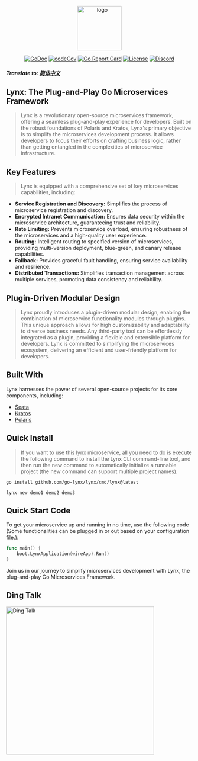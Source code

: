 <p align="center"><a href="https://go-lynx.cn/" target="_blank"><img width="120" src="https://avatars.githubusercontent.com/u/150900434?s=250&u=8f8e9a5d1fab6f321b4aa350283197fc1d100efa&v=4" alt="logo"></a></p>

<p align="center">
<a href="https://pkg.go.dev/github.com/go-lynx/lynx"><img src="https://pkg.go.dev/badge/github.com/go-lynx/lynx/v2" alt="GoDoc"></a>
<a href="https://codecov.io/gh/go-lynx/lynx"><img src="https://codecov.io/gh/go-lynx/lynx/master/graph/badge.svg" alt="codeCov"></a>
<a href="https://goreportcard.com/report/github.com/go-lynx/lynx"><img src="https://goreportcard.com/badge/github.com/go-lynx/lynx" alt="Go Report Card"></a>
<a href="https://github.com/go-lynx/lynx/blob/main/LICENSE"><img src="https://img.shields.io/github/license/go-lynx/lynx" alt="License"></a>
<a href="https://discord.gg/2vq2Zsqq"><img src="https://img.shields.io/discord/1174545542689337497?label=chat&logo=discord" alt="Discord"></a>
</p>

##### Translate to: [简体中文](README_zh.md)

## Lynx: The Plug-and-Play Go Microservices Framework

> Lynx is a revolutionary open-source microservices framework, offering a seamless plug-and-play experience for developers. Built on the robust foundations of Polaris and Kratos, Lynx's primary objective is to simplify the microservices development process. It allows developers to focus their efforts on crafting business logic, rather than getting entangled in the complexities of microservice infrastructure.

## Key Features

> Lynx is equipped with a comprehensive set of key microservices capabilities, including:

- **Service Registration and Discovery:** Simplifies the process of microservice registration and discovery.
- **Encrypted Intranet Communication:** Ensures data security within the microservice architecture, guaranteeing trust and reliability.
- **Rate Limiting:** Prevents microservice overload, ensuring robustness of the microservices and a high-quality user experience.
- **Routing:** Intelligent routing to specified version of microservices, providing multi-version deployment, blue-green, and canary release capabilities.
- **Fallback:** Provides graceful fault handling, ensuring service availability and resilience.
- **Distributed Transactions:** Simplifies transaction management across multiple services, promoting data consistency and reliability.
  
## Plugin-Driven Modular Design

> Lynx proudly introduces a plugin-driven modular design, enabling the combination of microservice functionality modules through plugins. This unique approach allows for high customizability and adaptability to diverse business needs. Any third-party tool can be effortlessly integrated as a plugin, providing a flexible and extensible platform for developers. Lynx is committed to simplifying the microservices ecosystem, delivering an efficient and user-friendly platform for developers.

## Built With

Lynx harnesses the power of several open-source projects for its core components, including:

- [Seata](https://github.com/seata/seata)
- [Kratos](https://github.com/go-kratos/kratos)
- [Polaris](https://github.com/polarismesh/polaris)
## Quick Install

> If you want to use this lynx microservice, all you need to do is execute the following command to install the Lynx CLI command-line tool, and then run the new command to automatically initialize a runnable project (the new command can support multiple project names).

```shell
go install github.com/go-lynx/lynx/cmd/lynx@latest
```

```shell
lynx new demo1 demo2 demo3
```

## Quick Start Code

To get your microservice up and running in no time, use the following code (Some functionalities can be plugged in or out based on your configuration file.):

```go
func main() {
    boot.LynxApplication(wireApp).Run()
}
```

Join us in our journey to simplify microservices development with Lynx, the plug-and-play Go Microservices Framework.

## Ding Talk

<img width="400" src="https://github.com/go-lynx/lynx/assets/32378959/cfeacfb8-95d4-4b23-8299-a868502f1076" alt="Ding Talk">

